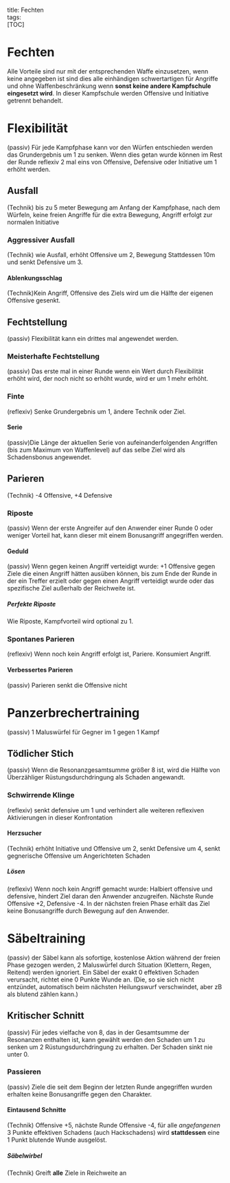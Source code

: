 title: Fechten  
tags:   
[TOC]

# Fechten

Alle Vorteile sind nur mit der entsprechenden Waffe einzusetzen, wenn keine angegeben ist sind dies alle einhändigen schwertartigen für Angriffe und ohne Waffenbeschränkung wenn **sonst keine andere Kampfschule eingesetzt wird**.
In dieser Kampfschule werden Offensive und Initiative getrennt behandelt.

# Flexibilität
(passiv) Für jede Kampfphase kann vor den Würfen entschieden werden das Grundergebnis um 1 zu senken. Wenn dies getan wurde können im Rest der Runde reflexiv 2 mal eins von Offensive, Defensive oder Initiative um 1 erhöht werden.

## Ausfall

(Technik) bis zu 5 meter Bewegung am Anfang der Kampfphase, nach dem Würfeln, keine freien Angriffe für die extra Bewegung, Angriff erfolgt zur normalen Initiative

### Aggressiver Ausfall
(Technik) wie Ausfall, erhöht Offensive um 2, Bewegung Stattdessen 10m und senkt Defensive um 3.  

#### Ablenkungsschlag

(Technik)Kein Angriff, Offensive des Ziels wird um die Hälfte der eigenen Offensive gesenkt.   

## Fechtstellung

(passiv) Flexibilität kann ein drittes mal angewendet werden.  

### Meisterhafte Fechtstellung

(passiv) Das erste mal in einer Runde wenn ein Wert durch Flexibilität erhöht wird, der noch nicht so erhöht wurde, wird er um 1 mehr erhöht.

### Finte

(reflexiv) Senke Grundergebnis um 1, ändere Technik oder Ziel.   

#### Serie

(passiv)Die Länge der aktuellen Serie von aufeinanderfolgenden Angriffen (bis zum Maximum von Waffenlevel) auf das selbe Ziel wird als Schadensbonus angewendet.  

## Parieren

(Technik) -4 Offensive, +4 Defensive  

### Riposte

(passiv) Wenn der erste Angreifer auf den Anwender einer Runde 0 oder weniger Vorteil hat, kann dieser mit einem Bonusangriff angegriffen werden. 

#### Geduld

(passiv) Wenn gegen keinen Angriff verteidigt wurde: +1 Offensive gegen Ziele die einen Angriff hätten ausüben können, bis zum Ende der Runde in der ein Treffer erzielt oder gegen einen Angriff verteidigt wurde oder das spezifische Ziel außerhalb der Reichweite ist.
  
##### Perfekte Riposte

Wie Riposte, Kampfvorteil wird optional zu 1.

### Spontanes Parieren

(reflexiv) Wenn noch kein Angriff erfolgt ist, Pariere. Konsumiert Angriff.  

#### Verbessertes Parieren

(passiv) Parieren senkt die Offensive nicht

# Panzerbrechertraining

(passiv) 1 Maluswürfel für Gegner im 1 gegen 1 Kampf

## Tödlicher Stich

(passiv) Wenn die Resonanzgesamtsumme größer 8 ist, wird die  Hälfte von Überzähliger Rüstungsdurchdringung als Schaden angewandt.

### Schwirrende Klinge 

(reflexiv) senkt defensive um 1 und verhindert alle weiteren reflexiven Aktivierungen in dieser Konfrontation

#### Herzsucher

(Technik) erhöht Initiative und Offensive um 2, senkt Defensive um 4, senkt gegnerische Offensive um Angerichteten Schaden

##### Lösen

(reflexiv) Wenn noch kein Angriff gemacht wurde: Halbiert offensive und defensive, hindert Ziel daran den Anwender anzugreifen. Nächste Runde Offensive +2, Defensive -4. In der nächsten freien Phase erhält das Ziel keine Bonusangriffe durch Bewegung auf den Anwender.

# Säbeltraining

(passiv) der Säbel kann als sofortige, kostenlose Aktion während der freien Phase gezogen werden, 2 Maluswürfel durch Situation (Klettern, Regen, Reitend) werden ignoriert. Ein Säbel der exakt 0 effektiven Schaden verursacht, richtet eine 0 Punkte Wunde an. (Die, so sie sich nicht entzündet, automatisch beim nächsten Heilungswurf verschwindet, aber zB als blutend zählen kann.) 

## Kritischer Schnitt

(passiv) Für jedes vielfache von 8, das in der Gesamtsumme der Resonanzen enthalten ist, kann gewählt werden den Schaden um 1 zu senken um 2 Rüstungsdurchdringung zu erhalten. Der Schaden sinkt nie unter 0.

### Passieren

(passiv) Ziele die seit dem Beginn der letzten Runde angegriffen wurden erhalten keine Bonusangriffe gegen den Charakter.

#### Eintausend Schnitte

(Technik) Offensive +5, nächste Runde Offensive -4, für alle *angefangenen* 3 Punkte effektiven Schadens (auch Hackschadens) wird **stattdessen** eine 1 Punkt blutende Wunde ausgelöst.

##### Säbelwirbel

(Technik) Greift **alle** Ziele in Reichweite an

